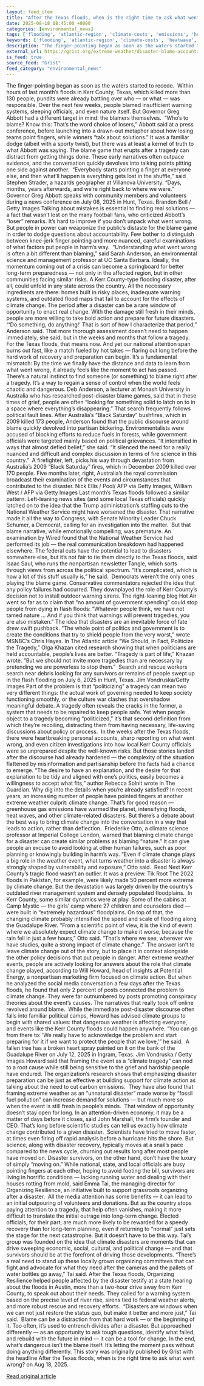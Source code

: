 ```yaml
---
layout: feed_item
title: "After the Texas floods, when is the right time to ask what went wrong?"
date: 2025-08-18 08:45:00 +0000
categories: [environmental_news]
tags: ['flooding', 'atlantic-region', 'climate-costs', 'emissions', 'heatwave', 'australia', 'renewable-energy', 'oceania', 'extreme-weather', 'economic-impacts']
keywords: ['flooding', 'atlantic-region', 'climate-costs', 'heatwave', 'texas', 'after', 'emissions', 'floods']
description: "The finger-pointing began as soon as the waters started to recede"
external_url: https://grist.org/extreme-weather/disaster-blame-accountability-texas-flood-responsible/
is_feed: true
source_feed: "Grist"
feed_category: "environmental_news"
---
```


The finger-pointing began as soon as the waters started to recede.&nbsp; Within hours of last month’s floods in Kerr County, Texas, which killed more than 130 people, pundits were already battling over who — or what — was responsible. Over the next few weeks, people blamed insufficient warning systems, sleeping officials, and even nature itself. But Governor Greg Abbott had a different target in mind: the blamers themselves.&nbsp; “Who’s to blame? Know this: That’s the word choice of losers,” Abbott said at a press conference, before launching into a drawn-out metaphor about how losing teams point fingers, while winners “talk about solutions.” It was a familiar dodge (albeit with a sporty twist), but there was at least a kernel of truth to what Abbott was saying. The blame game that erupts after a tragedy can distract from getting things done. These early narratives often outpace evidence, and the conversation quickly devolves into talking points pitting one side against another.&nbsp; “Everybody starts pointing a finger at everyone else, and then what&#8217;ll happen is everything gets lost in the shuffle,” said Stephen Strader, a hazards geographer at Villanova University. “Days, months, years afterwards, and we&#8217;re right back to where we were.”&nbsp; Governor Greg Abbott speaks with community members and volunteers during a news conference on July 08, 2025 in Hunt, Texas. Brandon Bell / Getty Images Talking about mistakes is essential to finding real solutions — a fact that wasn’t lost on the many football fans, who criticized Abbott’s “loser” remarks. It’s hard to improve if you don’t unpack what went wrong. But people in power can weaponize the public’s distaste for the blame game in order to dodge questions about accountability. Few bother to distinguish between knee-jerk finger pointing and more nuanced, careful examinations of what factors put people in harm’s way.&nbsp; “Understanding what went wrong is often a bit different than blaming,” said Sarah Anderson, an environmental science and management professor at UC Santa Barbara. Ideally, the momentum coming out of a crisis can become a springboard for better long-term preparedness — not only in the affected region, but in other communities facing similar risks. A Kerr County-type flooding disaster, after all, could unfold in any state across the country. All the necessary ingredients are there: homes built in risky places, inadequate warning systems, and outdated flood maps that fail to account for the effects of climate change. The period after a disaster can be a rare window of opportunity to enact real change. With the damage still fresh in their minds, people are more willing to take bold action and prepare for future disasters.&nbsp; “‘Do something, do anything!&#8217; That is sort of how I characterize that period,” Anderson said. That more thorough assessment doesn’t need to happen immediately, she said, but in the weeks and months that follow a tragedy. For the Texas floods, that means now. And yet our national attention span burns out fast, like a match fueled by hot takes — flaring out long before the hard work of recovery and preparation can begin. It’s a fundamental mismatch: By the time we finally have the distance and data to learn from what went wrong, it already feels like the moment to act has passed. There’s a natural instinct to find someone (or something) to blame right after a tragedy. It’s a way to regain a sense of control when the world feels chaotic and dangerous. Deb Anderson, a lecturer at Monash University in Australia who has researched post-disaster blame games, said that in these times of grief, people are often “looking for something solid to latch on to in a space where everything&#8217;s disappearing.” That search frequently follows political fault lines. After Australia’s “Black Saturday” bushfires, which in 2009 killed 173 people, Anderson found that the public discourse around blame quickly devolved into partisan bickering. Environmentalists were accused of blocking efforts to reduce fuels in forests, while government officials were targeted mainly based on political grievances. “It intensified in ways that almost defied belief,” she said. “It silenced the need for a really nuanced and difficult and complex discussion in terms of fire science in this country.”&nbsp; A firefighter, left, picks his way through devastation from Australia&#8217;s 2009 &#8220;Black Saturday&#8221; fires, which in December 2009 killed over 170 people. Five months later, right, Australia&#8217;s the royal commission broadcast their examination of the events and circumstances that contributed to the disaster. Nick Ellis / Pool/ AFP via Getty Images, William West / AFP via Getty Images Last month’s Texas floods followed a similar pattern. Left-leaning news sites (and some local Texas officials) quickly latched on to the idea that the Trump administration’s staffing cuts to the National Weather Service might have worsened the disaster. That narrative made it all the way to Congress, with Senate Minority Leader Chuck Schumer, a Democrat, calling for an investigation into the matter.&nbsp; But that blame narrative, while emotionally compelling, was premature. An examination by Wired found that the National Weather Service had performed its job — the real communication breakdown had happened elsewhere. The federal cuts have the potential to lead to disasters somewhere else, but it’s not fair to tie them directly to the Texas floods, said Isaac Saul, who runs the nonpartisan newsletter Tangle, which sorts through views from across the political spectrum. “It&#8217;s complicated, which is how a lot of this stuff usually is,” he said.&nbsp; Democrats weren’t the only ones playing the blame game. Conservative commentators rejected the idea that any policy failures had occurred. They downplayed the role of Kerr County’s decision not to install outdoor warning sirens. The right-leaning blog Hot Air went so far as to claim that “no amount of government spending” could stop people from dying in flash floods: “Whatever people think, we have not tamed nature … And if you think that warnings will prevent tragedies, you are also mistaken.” The idea that disasters are an inevitable force of fate drew swift pushback. “The whole point of politics and government is to create the conditions that try to shield people from the very worst,” wrote MSNBC’s Chris Hayes. In The Atlantic article “We Should, in Fact, Politicize the Tragedy,” Olga Khazan cited research showing that when politicians are held accountable, people’s lives are better. “Tragedy is part of life,” Khazan wrote. “But we should not invite more tragedies than are necessary by pretending we are powerless to stop them.”&nbsp; Search and rescue workers search near debris looking for any survivors or remains of people swept up in the flash flooding on July 6, 2025 in Hunt, Texas. Jim Vondruska/Getty Images Part of the problem is that “politicizing” a tragedy can mean two very different things: the actual work of governing needed to keep society functioning smoothly, or the culture war clashes that overshadow meaningful debate. A tragedy often reveals the cracks in the former, a system that needs to be repaired to keep people safe. Yet when people object to a tragedy becoming “politicized,” it’s that second definition from which they’re recoiling, distracting them from having necessary, life-saving discussions about policy or process.&nbsp; In the weeks after the Texas floods, there were heartbreaking personal accounts, sharp reporting on what went wrong, and even citizen investigations into how local Kerr County officials were so unprepared despite the well-known risks. But those stories landed after the discourse had already hardened — the complexity of the situation flattened by misinformation and partisanship before the facts had a chance to emerge. “The desire to have an explanation, and the desire for that explanation to be tidy and aligned with one’s politics, easily becomes a willingness to accept what fits,” author Rebecca Solnit wrote in The Guardian. Why dig into the details when you’re already satisfied? In recent years, an increasing number of people have pointed fingers at another extreme weather culprit: climate change. That’s for good reason — greenhouse gas emissions have warmed the planet, intensifying floods, heat waves, and other climate-related disasters. But there’s a debate about the best way to bring climate change into the conversation in a way that leads to action, rather than deflection.&nbsp; Friederike Otto, a climate science professor at Imperial College London, warned that blaming climate change for a disaster can create similar problems as blaming “nature.” It can give people an excuse to avoid looking at other human failures, such as poor planning or knowingly building in harm’s way. “Even if climate change plays a big role in the weather event, what turns weather into a disaster is always strongly shaped by vulnerability and exposure,” Otto said.&nbsp; Read Next Kerr County’s tragic flood wasn’t an outlier. It was a preview. Tik Root The 2022 floods in Pakistan, for example, were likely made 50 percent more extreme by climate change. But the devastation was largely driven by the country’s outdated river management system and densely populated floodplains.&nbsp; In Kerr County, some similar dynamics were at play. Some of the cabins at Camp Mystic — the girls’ camp where 27 children and counselors died — were built in “extremely hazardous” floodplains. On top of that, the changing climate probably intensified the speed and scale of flooding along the Guadalupe River. “From a scientific point of view, it is the kind of event where we absolutely expect climate change to make it worse, because the rain fell in just a few hours,” Otto said. “That&#8217;s where we see, wherever we have studies, quite a strong impact of climate change.”&nbsp; The answer isn’t to leave climate change out of the story, but to place it in context alongside the other policy decisions that put people in danger. After extreme weather events, people are actively looking for answers about the role that climate change played, according to Will Howard, head of insights at Potential Energy, a nonpartisan marketing firm focused on climate action. But when he analyzed the social media conversation a few days after the Texas floods, he found that only 2 percent of posts connected the problem to climate change. They were far outnumbered by posts promoting conspiracy theories about the event’s causes. The narratives that really took off online revolved around blame.&nbsp; While the immediate post-disaster discourse often falls into familiar political camps, Howard has advised climate groups to begin with shared values: that dangerous weather is affecting everyone, and events like the Kerr County floods could happen anywhere. “You can go from there to: ‘We really have to acknowledge the problem and start preparing for it if we want to protect the people that we love,’” he said.&nbsp; A fallen tree has a broken heart spray painted on it on the bank of the Guadalupe River on July 12, 2025 in Ingram, Texas. Jim Vondruska / Getty Images Howard said that framing the event as a “climate tragedy” can nod to a root cause while still being sensitive to the grief and hardship people have endured. The organization’s research shows that emphasizing disaster preparation can be just as effective at building support for climate action as talking about the need to cut carbon emissions.&nbsp; They have also found that framing extreme weather as an “unnatural disaster” made worse by “fossil fuel pollution” can increase demand for solutions — but much more so when the event is still fresh in people’s minds.&nbsp; That window of opportunity doesn’t stay open for long. In an attention-driven economy, it may be a matter of days before it closes, said John Marshall, the firm’s founder and CEO. That’s long before scientific studies can tell us exactly how climate change contributed to a given disaster.&nbsp; Scientists have tried to move faster, at times even firing off rapid analysis before a hurricane hits the shore. But science, along with disaster recovery, typically moves at a snail’s pace compared to the news cycle, churning out results long after most people have moved on. Disaster survivors, on the other hand, don’t have the luxury of simply “moving on.” While national, state, and local officials are busy pointing fingers at each other, hoping to avoid footing the bill, survivors are living in horrific conditions — lacking running water and dealing with their houses rotting from mold, said Emma Tai, the managing director for Organizing Resilience, an initiative built to support grassroots organizing after a disaster.&nbsp; All the media attention has some benefits — it can lead to an initial outpouring of volunteers and donations. But as the country stops paying attention to a tragedy, that help often vanishes, making it more difficult to translate the initial outrage into long-term change. Elected officials, for their part, are much more likely to be rewarded for a speedy recovery than for long-term planning, even if returning to “normal” just sets the stage for the next catastrophe. But it doesn’t have to be this way. Tai’s group was founded on the idea that climate disasters are moments that can drive sweeping economic, social, cultural, and political change — and that survivors should be at the forefront of driving those developments. “There&#8217;s a real need to stand up these locally grown organizing committees that can fight and advocate for what they need after the cameras and the pallets of water bottles go away,” Tai said. After the Texas floods, Organizing Resilience helped people affected by the disaster testify at a state hearing about the floods in Austin, more than a two-hour drive away from Kerr County, to speak out about their needs. They called for a warning system based on the precise level of river rise, sirens tied to federal weather alerts, and more robust rescue and recovery efforts.&nbsp; “Disasters are windows when we can not just restore the status quo, but make it better and more just,” Tai said.&nbsp; Blame can be a distraction from that hard work — or the beginning of it. Too often, it’s used to entrench divides after a disaster. But approached differently — as an opportunity to ask tough questions, identify what failed, and rebuild with the future in mind — it can be a tool for change. In the end, what’s dangerous isn’t the blame itself. It’s letting the moment pass without doing anything differently. This story was originally published by Grist with the headline After the Texas floods, when is the right time to ask what went wrong? on Aug 18, 2025.

[Read original article](https://grist.org/extreme-weather/disaster-blame-accountability-texas-flood-responsible/)
